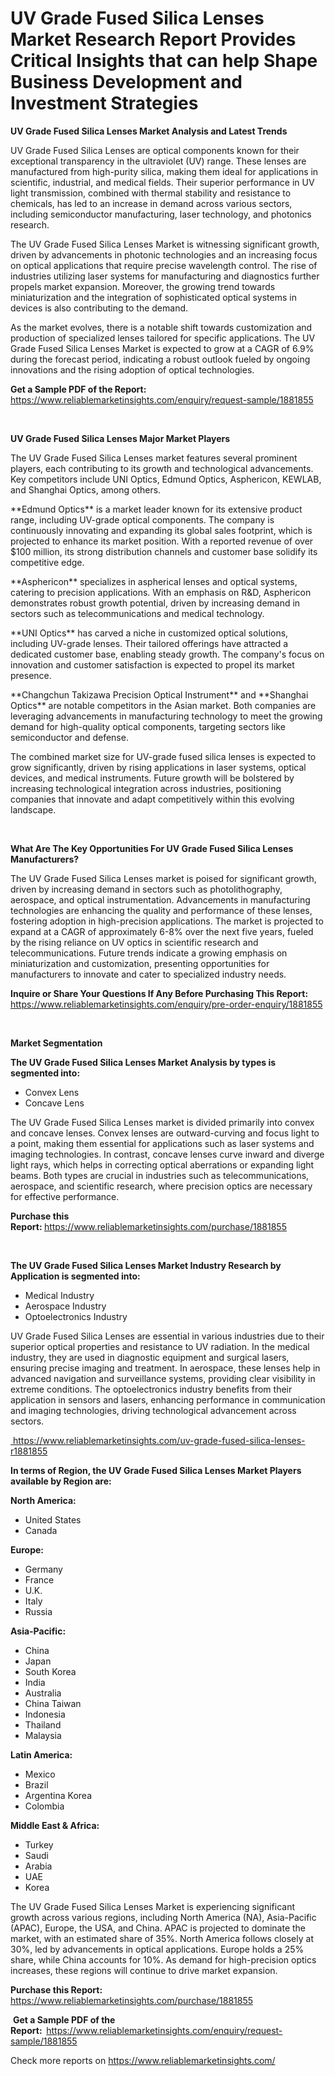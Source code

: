 <p><h1>UV Grade Fused Silica Lenses Market Research Report Provides Critical Insights that can help Shape Business Development and Investment Strategies</h1></p><p><strong>UV Grade Fused Silica Lenses Market Analysis and Latest Trends</strong></p>
<p><p>UV Grade Fused Silica Lenses are optical components known for their exceptional transparency in the ultraviolet (UV) range. These lenses are manufactured from high-purity silica, making them ideal for applications in scientific, industrial, and medical fields. Their superior performance in UV light transmission, combined with thermal stability and resistance to chemicals, has led to an increase in demand across various sectors, including semiconductor manufacturing, laser technology, and photonics research.</p><p>The UV Grade Fused Silica Lenses Market is witnessing significant growth, driven by advancements in photonic technologies and an increasing focus on optical applications that require precise wavelength control. The rise of industries utilizing laser systems for manufacturing and diagnostics further propels market expansion. Moreover, the growing trend towards miniaturization and the integration of sophisticated optical systems in devices is also contributing to the demand.</p><p>As the market evolves, there is a notable shift towards customization and production of specialized lenses tailored for specific applications. The UV Grade Fused Silica Lenses Market is expected to grow at a CAGR of 6.9% during the forecast period, indicating a robust outlook fueled by ongoing innovations and the rising adoption of optical technologies.</p></p>
<p><strong>Get a Sample PDF of the Report:&nbsp;</strong> <a href="https://www.reliablemarketinsights.com/enquiry/request-sample/1881855?utm_campaign=2010&utm_medium=2&utm_source=Github&utm_content=ia&utm_term=13022025&utm_id=uv-grade-fused-silica-lenses">https://www.reliablemarketinsights.com/enquiry/request-sample/1881855</a></p>
<p>&nbsp;</p>
<p><strong>UV Grade Fused Silica Lenses Major Market Players</strong></p>
<p><p>The UV Grade Fused Silica Lenses market features several prominent players, each contributing to its growth and technological advancements. Key competitors include UNI Optics, Edmund Optics, Asphericon, KEWLAB, and Shanghai Optics, among others. </p><p>**Edmund Optics** is a market leader known for its extensive product range, including UV-grade optical components. The company is continuously innovating and expanding its global sales footprint, which is projected to enhance its market position. With a reported revenue of over $100 million, its strong distribution channels and customer base solidify its competitive edge.</p><p>**Asphericon** specializes in aspherical lenses and optical systems, catering to precision applications. With an emphasis on R&D, Asphericon demonstrates robust growth potential, driven by increasing demand in sectors such as telecommunications and medical technology.</p><p>**UNI Optics** has carved a niche in customized optical solutions, including UV-grade lenses. Their tailored offerings have attracted a dedicated customer base, enabling steady growth. The company's focus on innovation and customer satisfaction is expected to propel its market presence.</p><p>**Changchun Takizawa Precision Optical Instrument** and **Shanghai Optics** are notable competitors in the Asian market. Both companies are leveraging advancements in manufacturing technology to meet the growing demand for high-quality optical components, targeting sectors like semiconductor and defense.</p><p>The combined market size for UV-grade fused silica lenses is expected to grow significantly, driven by rising applications in laser systems, optical devices, and medical instruments. Future growth will be bolstered by increasing technological integration across industries, positioning companies that innovate and adapt competitively within this evolving landscape.</p></p>
<p>&nbsp;</p>
<p><strong>What Are The Key Opportunities For UV Grade Fused Silica Lenses Manufacturers?</strong></p>
<p><p>The UV Grade Fused Silica Lenses market is poised for significant growth, driven by increasing demand in sectors such as photolithography, aerospace, and optical instrumentation. Advancements in manufacturing technologies are enhancing the quality and performance of these lenses, fostering adoption in high-precision applications. The market is projected to expand at a CAGR of approximately 6-8% over the next five years, fueled by the rising reliance on UV optics in scientific research and telecommunications. Future trends indicate a growing emphasis on miniaturization and customization, presenting opportunities for manufacturers to innovate and cater to specialized industry needs.</p></p>
<p><strong>Inquire or Share Your Questions If Any Before Purchasing This Report:</strong> <a href="https://www.reliablemarketinsights.com/enquiry/pre-order-enquiry/1881855?utm_campaign=2010&utm_medium=2&utm_source=Github&utm_content=ia&utm_term=13022025&utm_id=uv-grade-fused-silica-lenses">https://www.reliablemarketinsights.com/enquiry/pre-order-enquiry/1881855</a></p>
<p>&nbsp;</p>
<p><strong>Market Segmentation</strong></p>
<p><strong>The UV Grade Fused Silica Lenses Market Analysis by types is segmented into:</strong></p>
<p><ul><li>Convex Lens</li><li>Concave Lens</li></ul></p>
<p><p>The UV Grade Fused Silica Lenses market is divided primarily into convex and concave lenses. Convex lenses are outward-curving and focus light to a point, making them essential for applications such as laser systems and imaging technologies. In contrast, concave lenses curve inward and diverge light rays, which helps in correcting optical aberrations or expanding light beams. Both types are crucial in industries such as telecommunications, aerospace, and scientific research, where precision optics are necessary for effective performance.</p></p>
<p><strong>Purchase this Report:&nbsp;</strong><a href="https://www.reliablemarketinsights.com/purchase/1881855?utm_campaign=2010&utm_medium=2&utm_source=Github&utm_content=ia&utm_term=13022025&utm_id=uv-grade-fused-silica-lenses">https://www.reliablemarketinsights.com/purchase/1881855</a></p>
<p>&nbsp;</p>
<p><strong>The UV Grade Fused Silica Lenses Market Industry Research by Application is segmented into:</strong></p>
<p><ul><li>Medical Industry</li><li>Aerospace Industry</li><li>Optoelectronics Industry</li></ul></p>
<p><p>UV Grade Fused Silica Lenses are essential in various industries due to their superior optical properties and resistance to UV radiation. In the medical industry, they are used in diagnostic equipment and surgical lasers, ensuring precise imaging and treatment. In aerospace, these lenses help in advanced navigation and surveillance systems, providing clear visibility in extreme conditions. The optoelectronics industry benefits from their application in sensors and lasers, enhancing performance in communication and imaging technologies, driving technological advancement across sectors.</p></p>
<p><a href="https://www.reliablemarketinsights.com/uv-grade-fused-silica-lenses-r1881855?utm_campaign=2010&utm_medium=2&utm_source=Github&utm_content=ia&utm_term=13022025&utm_id=uv-grade-fused-silica-lenses">&nbsp;https://www.reliablemarketinsights.com/uv-grade-fused-silica-lenses-r1881855</a></p>
<p><strong>In terms of Region, the UV Grade Fused Silica Lenses Market Players available by Region are:</strong></p>
<p>
    <p> <strong> North America: </strong>
        <ul>
            <li>United States</li>
            <li>Canada</li>
        </ul>
        </p> 
    <p> <strong> Europe: </strong>
        <ul>
            <li>Germany</li>
            <li>France</li>
            <li>U.K.</li>
            <li>Italy</li>
            <li>Russia</li>
        </ul>
        </p> 
    <p> <strong> Asia-Pacific: </strong>
        <ul>
            <li>China</li>
            <li>Japan</li>
            <li>South Korea</li>
            <li>India</li>
            <li>Australia</li>
            <li>China Taiwan</li>
            <li>Indonesia</li>
            <li>Thailand</li>
            <li>Malaysia</li>
        </ul>
        </p> 
    <p> <strong> Latin America: </strong>
        <ul>
            <li>Mexico</li>
            <li>Brazil</li>
            <li>Argentina Korea</li>
            <li>Colombia</li>
        </ul>
        </p> 
    <p> <strong> Middle East & Africa: </strong>
        <ul>
            <li>Turkey</li>
            <li>Saudi</li>
            <li>Arabia</li>
            <li>UAE</li>
            <li>Korea</li>
        </ul>
    </p>
    </p>
<p><p>The UV Grade Fused Silica Lenses Market is experiencing significant growth across various regions, including North America (NA), Asia-Pacific (APAC), Europe, the USA, and China. APAC is projected to dominate the market, with an estimated share of 35%. North America follows closely at 30%, led by advancements in optical applications. Europe holds a 25% share, while China accounts for 10%. As demand for high-precision optics increases, these regions will continue to drive market expansion.</p></p>
<p><strong>Purchase this Report: </strong><a href="https://www.reliablemarketinsights.com/purchase/1881855?utm_campaign=2010&utm_medium=2&utm_source=Github&utm_content=ia&utm_term=13022025&utm_id=uv-grade-fused-silica-lenses">https://www.reliablemarketinsights.com/purchase/1881855</a></p>
<p>&nbsp;<strong>Get a Sample PDF of the Report:&nbsp;&nbsp;</strong><a href="https://www.reliablemarketinsights.com/enquiry/request-sample/1881855?utm_campaign=2010&utm_medium=2&utm_source=Github&utm_content=ia&utm_term=13022025&utm_id=uv-grade-fused-silica-lenses">https://www.reliablemarketinsights.com/enquiry/request-sample/1881855</a></p>
<p><strong></strong></p>
<p>Check more reports on <a href="https://www.reliablemarketinsights.com/?utm_campaign=2010&utm_medium=2&utm_source=Github&utm_content=ia&utm_term=13022025&utm_id=uv-grade-fused-silica-lenses">https://www.reliablemarketinsights.com/</a></p>